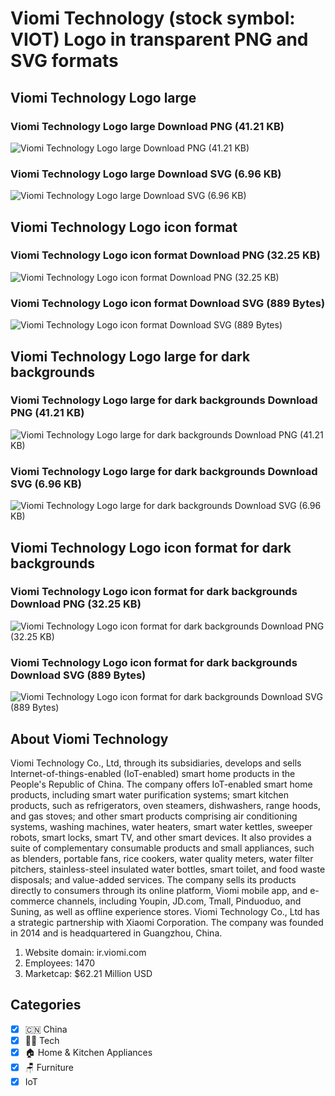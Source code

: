 # Viomi Technology (stock symbol: VIOT) Logo in transparent PNG and SVG formats

## Viomi Technology Logo large

### Viomi Technology Logo large Download PNG (41.21 KB)

![Viomi Technology Logo large Download PNG (41.21 KB)](/img/orig/VIOT_BIG-4d1e05e6.png)

### Viomi Technology Logo large Download SVG (6.96 KB)

![Viomi Technology Logo large Download SVG (6.96 KB)](/img/orig/VIOT_BIG-d021b89a.svg)

## Viomi Technology Logo icon format

### Viomi Technology Logo icon format Download PNG (32.25 KB)

![Viomi Technology Logo icon format Download PNG (32.25 KB)](/img/orig/VIOT-506cfea1.png)

### Viomi Technology Logo icon format Download SVG (889 Bytes)

![Viomi Technology Logo icon format Download SVG (889 Bytes)](/img/orig/VIOT-9f2a76f9.svg)

## Viomi Technology Logo large for dark backgrounds

### Viomi Technology Logo large for dark backgrounds Download PNG (41.21 KB)

![Viomi Technology Logo large for dark backgrounds Download PNG (41.21 KB)](/img/orig/VIOT_BIG.D-4369bb1d.png)

### Viomi Technology Logo large for dark backgrounds Download SVG (6.96 KB)

![Viomi Technology Logo large for dark backgrounds Download SVG (6.96 KB)](/img/orig/VIOT_BIG.D-7291ccb0.svg)

## Viomi Technology Logo icon format for dark backgrounds

### Viomi Technology Logo icon format for dark backgrounds Download PNG (32.25 KB)

![Viomi Technology Logo icon format for dark backgrounds Download PNG (32.25 KB)](/img/orig/VIOT.D-a3795c03.png)

### Viomi Technology Logo icon format for dark backgrounds Download SVG (889 Bytes)

![Viomi Technology Logo icon format for dark backgrounds Download SVG (889 Bytes)](/img/orig/VIOT.D-d4b7a8a0.svg)

## About Viomi Technology

Viomi Technology Co., Ltd, through its subsidiaries, develops and sells Internet-of-things-enabled (IoT-enabled) smart home products in the People's Republic of China. The company offers IoT-enabled smart home products, including smart water purification systems; smart kitchen products, such as refrigerators, oven steamers, dishwashers, range hoods, and gas stoves; and other smart products comprising air conditioning systems, washing machines, water heaters, smart water kettles, sweeper robots, smart locks, smart TV, and other smart devices. It also provides a suite of complementary consumable products and small appliances, such as blenders, portable fans, rice cookers, water quality meters, water filter pitchers, stainless-steel insulated water bottles, smart toilet, and food waste disposals; and value-added services. The company sells its products directly to consumers through its online platform, Viomi mobile app, and e-commerce channels, including Youpin, JD.com, Tmall, Pinduoduo, and Suning, as well as offline experience stores. Viomi Technology Co., Ltd has a strategic partnership with Xiaomi Corporation. The company was founded in 2014 and is headquartered in Guangzhou, China.

1. Website domain: ir.viomi.com
2. Employees: 1470
3. Marketcap: $62.21 Million USD


## Categories
- [x] 🇨🇳 China
- [x] 👩‍💻 Tech
- [x] 🏠 Home & Kitchen Appliances
- [x] 🪑 Furniture
- [x] IoT

